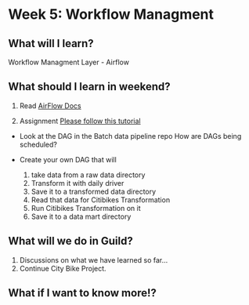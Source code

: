 # Week 5: Workflow Managment

## What will I learn?
Workflow Managment Layer - Airflow

## What should I learn in weekend?
1. Read
    [AirFlow Docs](https://airflow.apache.org)

2. Assignment
    [Please follow this tutorial](https://medium.com/@mozesr/basic-airflow-73361b62814f)

* Look at the DAG in the Batch data pipeline repo
    How are DAGs being scheduled?

* Create your own DAG that will 
    1. take data from a raw data directory 
    2. Transform it with daily driver
    3. Save it to a transformed data directory
    4. Read that data for Citibikes Transformation
    5. Run Citibikes Transformation on it
    6. Save it to a data mart directory

## What will we do in Guild?
1. Discussions on what we have learned so far...
2. Continue City Bike Project.

## What if I want to know more!?
